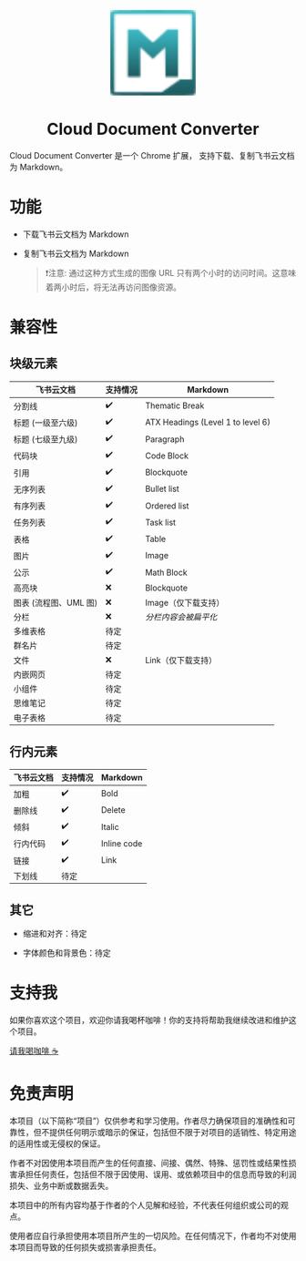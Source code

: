 <p align="center">
  <p align="center">
   <img width="150" height="150" src="apps/chrome-extension/images/logo.svg" alt="Logo">
  </p>
	<h1 align="center"><b>Cloud Document Converter</b></h1>
</p>

Cloud Document Converter 是一个 Chrome 扩展， 支持下载、复制飞书云文档为 Markdown。

# 功能

- 下载飞书云文档为 Markdown

- 复制飞书云文档为 Markdown

  > ❗注意: 通过这种方式生成的图像 URL 只有两个小时的访问时间。这意味着两小时后，将无法再访问图像资源。

# 兼容性

## 块级元素

| **飞书云文档**        | **支持情况** | **Markdown**                      |
| --------------------- | ------------ | --------------------------------- |
| 分割线                | ✔️           | Thematic Break                    |
| 标题 (一级至六级)     | ✔️           | ATX Headings (Level 1 to level 6) |
| 标题 (七级至九级)     | ✔️           | Paragraph                         |
| 代码块                | ✔️           | Code Block                        |
| 引用                  | ✔️           | Blockquote                        |
| 无序列表              | ✔️           | Bullet list                       |
| 有序列表              | ✔️           | Ordered list                      |
| 任务列表              | ✔️           | Task list                         |
| 表格                  | ✔️           | Table                             |
| 图片                  | ✔️           | Image                             |
| 公示                  | ✔️           | Math Block                        |
| 高亮块                | ❌           | Blockquote                        |
| 图表 (流程图、UML 图) | ❌           | Image（仅下载支持）               |
| 分栏                  | ❌           | _分栏内容会被扁平化_              |
| 多维表格              | 待定         |                                   |
| 群名片                | 待定         |                                   |
| 文件                  | ❌           | Link（仅下载支持）                |
| 内嵌网页              | 待定         |                                   |
| 小组件                | 待定         |                                   |
| 思维笔记              | 待定         |                                   |
| 电子表格              | 待定         |                                   |

## 行内元素

| **飞书云文档** | **支持情况** | **Markdown** |
| -------------- | ------------ | ------------ |
| 加粗           | ✔️           | Bold         |
| 删除线         | ✔️           | Delete       |
| 倾斜           | ✔️           | Italic       |
| 行内代码       | ✔️           | Inline code  |
| 链接           | ✔️           | Link         |
| 下划线         | 待定         |              |

## 其它

- 缩进和对齐：待定

- 字体颜色和背景色：待定

# 支持我

如果你喜欢这个项目，欢迎你请我喝杯咖啡！你的支持将帮助我继续改进和维护这个项目。

[请我喝咖啡 ☕](https://lujunji.vercel.app/about)

# 免责声明

本项目（以下简称“项目”）仅供参考和学习使用。作者尽力确保项目的准确性和可靠性，但不提供任何明示或暗示的保证，包括但不限于对项目的适销性、特定用途的适用性或无侵权的保证。

作者不对因使用本项目而产生的任何直接、间接、偶然、特殊、惩罚性或结果性损害承担任何责任，包括但不限于因使用、误用、或依赖项目中的信息而导致的利润损失、业务中断或数据丢失。

本项目中的所有内容均基于作者的个人见解和经验，不代表任何组织或公司的观点。

使用者应自行承担使用本项目所产生的一切风险。在任何情况下，作者均不对使用本项目而导致的任何损失或损害承担责任。
